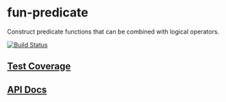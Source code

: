 # fun-predicate

Construct predicate functions that can be combined with logical operators.

[![Build Status][1]][2]
## [Test Coverage][3]

## [API Docs][4]

[1]: https://gitlab.com/bagrounds/fun-predicate/badges/master/build.svg
[2]: https://gitlab.com/bagrounds/fun-predicate/commits/master
[3]: https://bagrounds.gitlab.io/fun-predicate/coverage/lcov-report/index.html
[4]: https://bagrounds.gitlab.io/fun-predicate/docs/index.html

